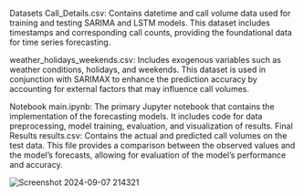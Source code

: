 Datasets
Call_Details.csv: Contains datetime and call volume data used for training and testing SARIMA and LSTM models. This dataset includes timestamps and corresponding call counts, providing the foundational data for time series forecasting.

weather_holidays_weekends.csv: Includes exogenous variables such as weather conditions, holidays, and weekends. This dataset is used in conjunction with SARIMAX to enhance the prediction accuracy by accounting for external factors that may influence call volumes.

Notebook
main.ipynb: The primary Jupyter notebook that contains the implementation of the forecasting models. It includes code for data preprocessing, model training, evaluation, and visualization of results.
Final Results
results.csv: Contains the actual and predicted call volumes on the test data. This file provides a comparison between the observed values and the model’s forecasts, allowing for evaluation of the model’s performance and accuracy.

![Screenshot 2024-09-07 214321](https://github.com/user-attachments/assets/7d24276a-2777-4654-9ba6-ee837fcf5826)
